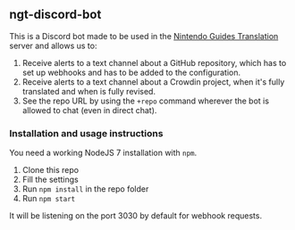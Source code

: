## ngt-discord-bot
This is a Discord bot made to be used in the [Nintendo Guides Translation](https://discord.gg/4TjZpft) server
and allows us to:

1. Receive alerts to a text channel about a GitHub repository, which has to set up webhooks
and has to be added to the configuration.
2. Receive alerts to a text channel about a Crowdin project, when it's fully translated
and when is fully revised.
3. See the repo URL by using the `+repo` command wherever the bot is allowed to chat (even in direct chat).

### Installation and usage instructions
You need a working NodeJS 7 installation with `npm`.

1. Clone this repo
2. Fill the settings
3. Run `npm install` in the repo folder
4. Run `npm start`

It will be listening on the port 3030 by default for webhook requests.